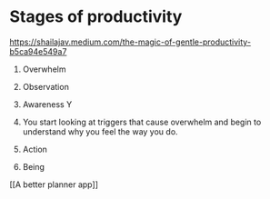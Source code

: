 # Stages of productivity

https://shailajav.medium.com/the-magic-of-gentle-productivity-b5ca94e549a7  

1.  Overwhelm
2.  Observation
3.  Awareness Y

1.  You start looking at triggers that cause overwhelm and begin to understand why you feel the way you do.

5.  Action
6.  Being



[[A better planner app]]
